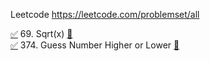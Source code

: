 Leetcode https://leetcode.com/problemset/all

[✅](/algs/BinarySearch/Sqrtx.js) 69. Sqrt(x) [🔗](https://leetcode.com/problems/sqrtx/description)  
[✅](/algs/BinarySearch/GuessNumberHigherOrLower.py) 374. Guess Number Higher or Lower [🔗](https://leetcode.com/problems/guess-number-higher-or-lower/description)